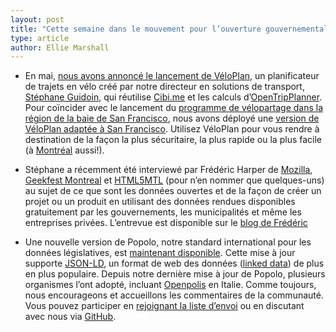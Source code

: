 ```yaml
---
layout: post
title: "Cette semaine dans le mouvement pour l’ouverture gouvernementale..."
type: article
author: Ellie Marshall
---
```

- En mai, [nous avons annoncé le lancement de VéloPlan](http://blogue.nordouvert.ca/2013/05/10/cette-semaine-a-gouvernement-ouvert/), un planificateur de trajets en vélo créé par notre directeur en solutions de transport, [Stéphane Guidoin](http://nordouvert.ca/equipe/), qui réutilise [Cibi.me](http://cibi.me) et les calculs d’[OpenTripPlanner](https://github.com/openplans/OpenTripPlanner/wiki). Pour coïncider avec le lancement du [programme de vélopartage dans la région de la baie de San Francisco](http://bayareabikeshare.com/), nous avons déployé une [version de VéloPlan adaptée à San Francisco](http://sf.veloplan.net/). Utilisez VéloPlan pour vous rendre à destination de la façon la plus sécuritaire, la plus rapide ou la plus facile (à [Montréal](http://veloplan.net/) aussi!).

- Stéphane a récemment été interviewé par Frédéric Harper de [Mozilla](http://www.mozilla.com), [Geekfest Montreal](http://geekfestmtl.com/) et [HTML5MTL](http://www.meetup.com/HTML5mtl/) (pour n’en nommer que quelques-uns) au sujet de ce que sont les données ouvertes et de la façon de créer un projet ou un produit en utilisant des données rendues disponibles gratuitement par les gouvernements, les municipalités et même les entreprises privées. L’entrevue est disponible sur le [blog de Frédéric](http://outofcomfortzone.net/2013/08/26/make-web-war-tv-open-data-stephane-guidoin)

- Une nouvelle version de Popolo, notre standard international pour les données législatives, est [maintenant disponible](http://www.popoloproject.com). Cette mise à jour supporte [JSON-LD](http://json-ld.org/), un format de web des données ([linked data](http://en.wikipedia.org/wiki/Linked_data)) de plus en plus populaire. Depuis notre dernière mise à jour de Popolo, plusieurs organismes l’ont adopté, incluant [Openpolis](http://www.openpolis.it/) en Italie. Comme toujours, nous encourageons et accueillons les commentaires de la communauté. Vous pouvez participer en [rejoignant la liste d’envoi](http://lists.w3.org/Archives/Public/public-opengov/) ou en discutant avec nous via [GitHub](https://github.com/opennorth/popolo-spec/issues).